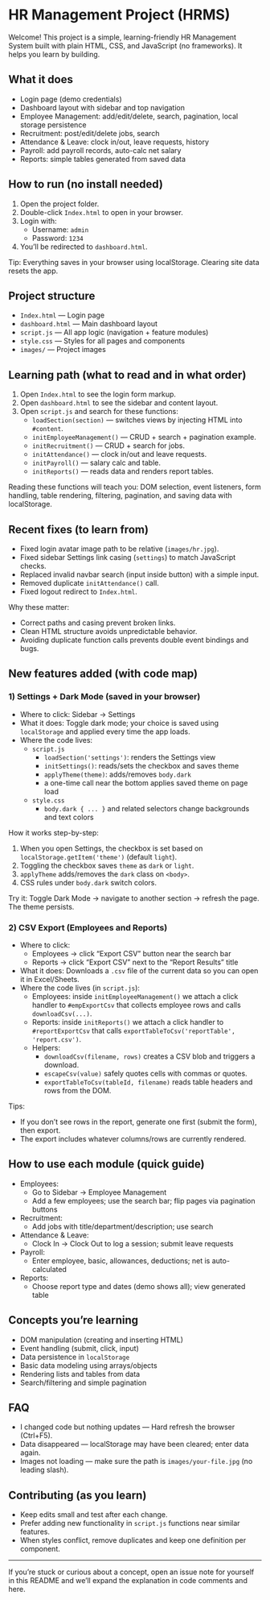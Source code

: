 # HR Management Project (HRMS)

Welcome! This project is a simple, learning-friendly HR Management System built with plain HTML, CSS, and JavaScript (no frameworks). It helps you learn by building.

## What it does
- Login page (demo credentials)
- Dashboard layout with sidebar and top navigation
- Employee Management: add/edit/delete, search, pagination, local storage persistence
- Recruitment: post/edit/delete jobs, search
- Attendance & Leave: clock in/out, leave requests, history
- Payroll: add payroll records, auto-calc net salary
- Reports: simple tables generated from saved data

## How to run (no install needed)
1. Open the project folder.
2. Double-click `Index.html` to open in your browser.
3. Login with:
   - Username: `admin`
   - Password: `1234`
4. You’ll be redirected to `dashboard.html`.

Tip: Everything saves in your browser using localStorage. Clearing site data resets the app.

## Project structure
- `Index.html` — Login page
- `dashboard.html` — Main dashboard layout
- `script.js` — All app logic (navigation + feature modules)
- `style.css` — Styles for all pages and components
- `images/` — Project images

## Learning path (what to read and in what order)
1. Open `Index.html` to see the login form markup.
2. Open `dashboard.html` to see the sidebar and content layout.
3. Open `script.js` and search for these functions:
   - `loadSection(section)` — switches views by injecting HTML into `#content`.
   - `initEmployeeManagement()` — CRUD + search + pagination example.
   - `initRecruitment()` — CRUD + search for jobs.
   - `initAttendance()` — clock in/out and leave requests.
   - `initPayroll()` — salary calc and table.
   - `initReports()` — reads data and renders report tables.

Reading these functions will teach you: DOM selection, event listeners, form handling, table rendering, filtering, pagination, and saving data with localStorage.

## Recent fixes (to learn from)
- Fixed login avatar image path to be relative (`images/hr.jpg`).
- Fixed sidebar Settings link casing (`settings`) to match JavaScript checks.
- Replaced invalid navbar search (input inside button) with a simple input.
- Removed duplicate `initAttendance()` call.
- Fixed logout redirect to `Index.html`.

Why these matter:
- Correct paths and casing prevent broken links.
- Clean HTML structure avoids unpredictable behavior.
- Avoiding duplicate function calls prevents double event bindings and bugs.

## New features added (with code map)

### 1) Settings + Dark Mode (saved in your browser)
- Where to click: Sidebar → Settings
- What it does: Toggle dark mode; your choice is saved using `localStorage` and applied every time the app loads.
- Where the code lives:
  - `script.js`
    - `loadSection('settings')`: renders the Settings view
    - `initSettings()`: reads/sets the checkbox and saves theme
    - `applyTheme(theme)`: adds/removes `body.dark`
    - a one-time call near the bottom applies saved theme on page load
  - `style.css`
    - `body.dark { ... }` and related selectors change backgrounds and text colors

How it works step-by-step:
1. When you open Settings, the checkbox is set based on `localStorage.getItem('theme')` (default `light`).
2. Toggling the checkbox saves `theme` as `dark` or `light`.
3. `applyTheme` adds/removes the `dark` class on `<body>`.
4. CSS rules under `body.dark` switch colors.

Try it: Toggle Dark Mode → navigate to another section → refresh the page. The theme persists.

### 2) CSV Export (Employees and Reports)
- Where to click:
  - Employees → click “Export CSV” button near the search bar
  - Reports → click “Export CSV” next to the “Report Results” title
- What it does: Downloads a `.csv` file of the current data so you can open it in Excel/Sheets.
- Where the code lives (in `script.js`):
  - Employees: inside `initEmployeeManagement()` we attach a click handler to `#empExportCsv` that collects employee rows and calls `downloadCsv(...)`.
  - Reports: inside `initReports()` we attach a click handler to `#reportExportCsv` that calls `exportTableToCsv('reportTable', 'report.csv')`.
  - Helpers:
    - `downloadCsv(filename, rows)` creates a CSV blob and triggers a download.
    - `escapeCsv(value)` safely quotes cells with commas or quotes.
    - `exportTableToCsv(tableId, filename)` reads table headers and rows from the DOM.

Tips:
- If you don’t see rows in the report, generate one first (submit the form), then export.
- The export includes whatever columns/rows are currently rendered.

## How to use each module (quick guide)
- Employees:
  - Go to Sidebar → Employee Management
  - Add a few employees; use the search bar; flip pages via pagination buttons
- Recruitment:
  - Add jobs with title/department/description; use search
- Attendance & Leave:
  - Clock In → Clock Out to log a session; submit leave requests
- Payroll:
  - Enter employee, basic, allowances, deductions; net is auto-calculated
- Reports:
  - Choose report type and dates (demo shows all); view generated table

## Concepts you’re learning
- DOM manipulation (creating and inserting HTML)
- Event handling (submit, click, input)
- Data persistence in `localStorage`
- Basic data modeling using arrays/objects
- Rendering lists and tables from data
- Search/filtering and simple pagination

## FAQ
- I changed code but nothing updates — Hard refresh the browser (Ctrl+F5).
- Data disappeared — localStorage may have been cleared; enter data again.
- Images not loading — make sure the path is `images/your-file.jpg` (no leading slash).

## Contributing (as you learn)
- Keep edits small and test after each change.
- Prefer adding new functionality in `script.js` functions near similar features.
- When styles conflict, remove duplicates and keep one definition per component.

---

If you’re stuck or curious about a concept, open an issue note for yourself in this README and we’ll expand the explanation in code comments and here.


